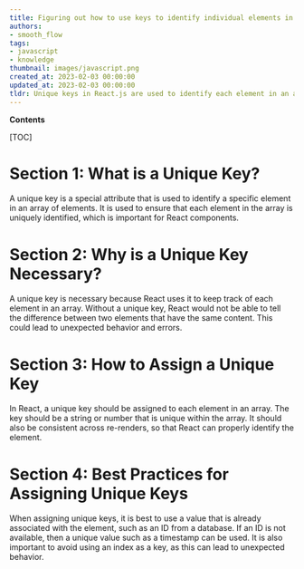 ```yaml
---
title: Figuring out how to use keys to identify individual elements in an array when working with react.js
authors:
- smooth_flow
tags:
- javascript
- knowledge
thumbnail: images/javascript.png
created_at: 2023-02-03 00:00:00
updated_at: 2023-02-03 00:00:00
tldr: Unique keys in React.js are used to identify each element in an array to ensure the correct elements are updated, added, or removed.
---
```


**Contents**

[TOC]

# Section 1: What is a Unique Key?
A unique key is a special attribute that is used to identify a specific element in an array of elements. It is used to ensure that each element in the array is uniquely identified, which is important for React components.

# Section 2: Why is a Unique Key Necessary?
A unique key is necessary because React uses it to keep track of each element in an array. Without a unique key, React would not be able to tell the difference between two elements that have the same content. This could lead to unexpected behavior and errors.

# Section 3: How to Assign a Unique Key
In React, a unique key should be assigned to each element in an array. The key should be a string or number that is unique within the array. It should also be consistent across re-renders, so that React can properly identify the element.

# Section 4: Best Practices for Assigning Unique Keys
When assigning unique keys, it is best to use a value that is already associated with the element, such as an ID from a database. If an ID is not available, then a unique value such as a timestamp can be used. It is also important to avoid using an index as a key, as this can lead to unexpected behavior.
